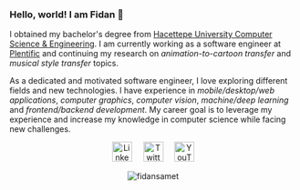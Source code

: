 ### Hello, world! I am Fidan :wave:

I obtained my bachelor's degree from [Hacettepe University Computer Science & Engineering](https://www.cs.hacettepe.edu.tr/). I am currently working as a software engineer at [Plentific](https://www.plentific.com/) and continuing my research on *animation-to-cartoon transfer* and *musical style transfer* topics.

As a dedicated and motivated software engineer, I love exploring different fields and new technologies. I have experience in *mobile/desktop/web applications*, *computer graphics*, *computer vision*, *machine/deep learning* and *frontend/backend development*. My career goal is to leverage my experience and increase my knowledge in computer science while facing new challenges.

<p align="center">
<a href="https://www.linkedin.com/in/fidansamet/"><img alt="LinkedIn" width="35" height="35" src="https://image.flaticon.com/icons/svg/174/174857.svg"></a>
&nbsp;&nbsp;&nbsp;
<a href="https://twitter.com/fidansameet"><img alt="Twitter" width="35" height="35" src="https://image.flaticon.com/icons/svg/733/733579.svg"></a>
&nbsp;&nbsp;&nbsp;
<a href="https://www.youtube.com/channel/UCwD08EHzr7C6BOM3n0UlINA"><img alt="YouTube" width="35" height="35" src="https://image.flaticon.com/icons/svg/1384/1384060.svg"></a>
</p>

<p align="center">
<img src="https://komarev.com/ghpvc/?username=fidansamet" alt="fidansamet"/>
</p>

